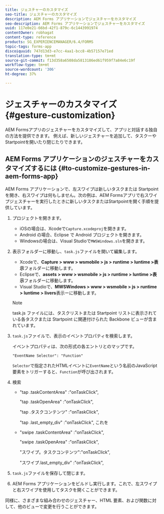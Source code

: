 ```yaml
---
title: ジェスチャーのカスタマイズ
seo-title: ジェスチャーのカスタマイズ
description: AEM Forms アプリケーションでジェスチャーをカスタマイズ
seo-description: AEM Forms アプリケーションでジェスチャーをカスタマイズ
uuid: 117e0e21-66bd-42f1-879c-6c1443991974
contentOwner: robhagat
content-type: reference
products: SG_EXPERIENCEMANAGER/6.4/FORMS
topic-tags: forms-app
discoiquuid: 747d13d3-e7cc-4aa1-bcc8-4b57157e71ed
translation-type: tm+mt
source-git-commit: f13d358a6508da5813186ed61f959f7a84e6c19f
workflow-type: tm+mt
source-wordcount: '306'
ht-degree: 37%

---
```



# ジェスチャーのカスタマイズ {#gesture-customization}

AEM Formsアプリのジェスチャーをカスタマイズして、アプリと対話する独自の方法を提供できます。 例えば、新しいジェスチャーを追加して、タスクーやStartpointを開いたり閉じたりできます。

## AEM Forms アプリケーションのジェスチャーをカスタマイズするには {#to-customize-gestures-in-aem-forms-app}

AEM Forms アプリケーションで、左スワイプは新しいタスクまたは Startpoint を開き、右スワイプは何もしません。次の例は、AEM Formsアプリで右スワイプジェスチャーを実行したときに新しいタスクまたはStartpointを開く手順を提供しています。

1. プロジェクトを開きます。

   * iOSの場合は、Xcodeで`Capture.xcodeproj`を開きます。
   * Android の場合、Eclipse で Android プロジェクトを開きます。
   * Windowsの場合は、Visual Studioで`MWSWindows.sln`を開きます。

1. 表示フォルダーに移動し、`task.js`ファイルを開いて編集します。

   * Xcodeで、**Capture > www > wsmobile > js > runtime > luntime >表示**&#x200B;フォルダーに移動します。
   * Eclipseで、**assets > www > wsmobile > js > runtime > luntime >表示**&#x200B;フォルダーに移動します。
   * Visual Studioで、**MWSWindows > www > wsmobile > js > runtime > luntime > livers**&#x200B;表示ーに移動します。

   >[!NOTE]
   >
   >task.js ファイルには、タスクリストまたは Startpoint リストに表示されている各タスクまたは Startpoint に関連付けられた Backbone ビューが含まれています。

1. `task.js`ファイルで、表示のイベントプロパティを検索します。

   イベントプロパティは、次の形式の各エントリとのマップです。

   `"EventName Selector": "Function"`

   `Selector`で指定されたHTMLイベントに`EventName`という名前のJavaScript要素をトリガーすると、`Function`が呼び出されます。

1. 検索

   * &quot;tap .taskContentArea&quot; :&quot;onTaskClick&quot;,

      &quot;tap .taskOpenArea&quot; :&quot;onTaskClick&quot;,

      &quot;tap .タスクコンテンツ&quot; :&quot;onTaskClick&quot;,

      &quot;tap .last_empty_div&quot; :&quot;onTaskClick&quot;,
   これを

   * &quot;swipe .taskContentArea&quot; :&quot;onTaskClick&quot;,

      &quot;swipe .taskOpenArea&quot; :&quot;onTaskClick&quot;,

      &quot;スワイプ。タスクコンテンツ&quot;:&quot;onTaskClick&quot;,

      &quot;スワイプ.last_empty_div&quot; :&quot;onTaskClick&quot;,


1. `task.js`ファイルを保存して閉じます。
1. AEM Forms アプリケーションをビルドし実行します。これで、左スワイプと右スワイプを使用してタスクを開くことができます。

同様に、さまざまな組み合わせのジェスチャー、HTML 要素、および関数に対して、他のビューで変更を行うことができます。

